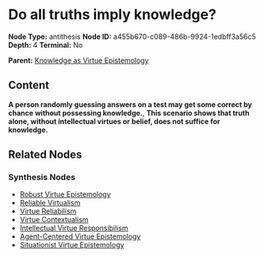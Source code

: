 # Do all truths imply knowledge?

**Node Type:** antithesis
**Node ID:** a455b670-c089-486b-9924-1edbff3a56c5
**Depth:** 4
**Terminal:** No

**Parent:** [Knowledge as Virtue Epistemology](knowledge-as-virtue-epistemology-synthesis-faa40f73-9899-47c8-a146-c55796ba2421.md)

## Content

**A person randomly guessing answers on a test may get some correct by chance without possessing knowledge.**, **This scenario shows that truth alone, without intellectual virtues or belief, does not suffice for knowledge.**

## Related Nodes

### Synthesis Nodes

- [Robust Virtue Epistemology](robust-virtue-epistemology-synthesis-aecff0f6-17d7-4163-87de-6bc9c9d5baec.md)
- [Reliable Virtualism](reliable-virtualism-synthesis-7f7b3eb0-b587-4015-bfd2-93429c242ecd.md)
- [Virtue Reliabilism](virtue-reliabilism-synthesis-9b58fa57-8c9a-4936-9512-d95e771581a2.md)
- [Virtue Contextualism](virtue-contextualism-synthesis-d1dc7dca-3743-489b-896c-043d757ade59.md)
- [Intellectual Virtue Responsibilism](intellectual-virtue-responsibilism-synthesis-9e4ff399-2d71-4670-b2af-2da8c0ad4321.md)
- [Agent-Centered Virtue Epistemology](agent-centered-virtue-epistemology-synthesis-9f5a9c2c-51a2-4a2f-a453-ffca8af7c8ab.md)
- [Situationist Virtue Epistemology](situationist-virtue-epistemology-synthesis-d6a8be88-0249-4715-a66d-3706f056dcde.md)
